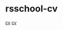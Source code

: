 # rsschool-cv
[cv](https://AlexeyGre4ko.github.io/rsschool-cv/cv "cv")
[cv](https://AlexeyGre4ko.github.io/rsschool-cv/rsschool-cv "cv")
